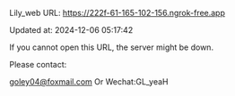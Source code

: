 Lily_web URL: https://222f-61-165-102-156.ngrok-free.app

Updated at: 2024-12-06 05:17:42

If you cannot open this URL, the server might be down.

Please contact: 

goley04@foxmail.com Or Wechat:GL_yeaH